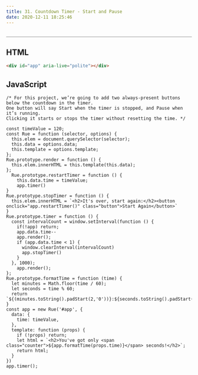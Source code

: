 ```yaml
---
title: 31. Countdown Timer - Start and Pause
date: 2020-12-11 18:25:46
---
```


<div class="output-container">

  <style type="text/css">
    #app {
      margin-top: 20px;
    }

    .button {
        border-color: white;
        outline: none;
        border: none;
        margin-top: 5px;
        padding: 5px 10px;
        border-radius: 3px;
        font-weight: 600px;
        cursor: pointer;
      }

      .button:focus {
        border: red;
        outline: none;
        box-shadow: 0 0 3px 1px #8e45ff;
      }

      .button:active {
        color: #8e45ff;
      }

      .counter {
        color: #8e45ff;
      }
  </style>
  <div id="app" aria-live="polite"></div>
  <script>
  const timeValue = 120;
  const Rue = function (selector, options) {
    this.elem = document.querySelector(selector);
    this.data = options.data;
    this.template = options.template;
  };
  Rue.prototype.render = function () {
    this.elem.innerHTML = this.template(this.data);
  };
   Rue.prototype.restartTimer = function () {
     this.data.time = timeValue;
     app.timer()
  }
  Rue.prototype.stopTimer = function () {
    this.elem.innerHTML = `<h2>It's over, start again:</h2><button onclick="app.restartTimer()" class="button">Start Again</button>`
  }
  Rue.prototype.timer = function () {
    const intervalCount = window.setInterval(function () {
      if(!app) return;
      app.data.time--
      app.render();
      if (app.data.time < 1) {
        window.clearInterval(intervalCount)
        app.stopTimer()
      }
    }, 1000);
      app.render();
  };
  Rue.prototype.formatTime = function (time) {
    let minutes = Math.floor(time / 60);
    let seconds = time % 60;
    return `${(minutes.toString().padStart(2,'0'))}:${seconds.toString().padStart(2,'0')}`;
  }
  const app = new Rue('#app', {
    data: {
      time: timeValue,
    },
    template: function (props) {
      if (!props) return;
      let html = `<h2>You've got only <span class="counter">${app.formatTime(props.time)}</span> seconds!</h2>`;
      return html;
    }
  })
  app.timer();
  </script>

</div>

<div class="html-container" style="border-top: .5px solid grey; margin-top: 30px;">

## HTML

```HTML
<div id="app" aria-live="polite"></div>
```

</div>
<div class="js-container">

## JavaScript

```JS
/* For this project, we’re going to add two always-present buttons below the countdown in the timer. 
One button will say Start when the timer is stopped, and Pause when it’s running. 
Clicking it starts or stops the timer without resetting the time. */

const timeValue = 120;
const Rue = function (selector, options) {
  this.elem = document.querySelector(selector);
  this.data = options.data;
  this.template = options.template;
};
Rue.prototype.render = function () {
  this.elem.innerHTML = this.template(this.data);
};
  Rue.prototype.restartTimer = function () {
    this.data.time = timeValue;
    app.timer()
}
Rue.prototype.stopTimer = function () {
  this.elem.innerHTML = `<h2>It's over, start again:</h2><button onclick="app.restartTimer()" class="button">Start Again</button>`
}
Rue.prototype.timer = function () {
  const intervalCount = window.setInterval(function () {
    if(!app) return;
    app.data.time--
    app.render();
    if (app.data.time < 1) {
      window.clearInterval(intervalCount)
      app.stopTimer()
    }
  }, 1000);
    app.render();
};
Rue.prototype.formatTime = function (time) {
  let minutes = Math.floor(time / 60);
  let seconds = time % 60;
  return `${(minutes.toString().padStart(2,'0'))}:${seconds.toString().padStart(2,'0')}`;
}
const app = new Rue('#app', {
  data: {
    time: timeValue,
  },
  template: function (props) {
    if (!props) return;
    let html = `<h2>You've got only <span class="counter">${app.formatTime(props.time)}</span> seconds!</h2>`;
    return html;
  }
})
app.timer();
```

</div>
